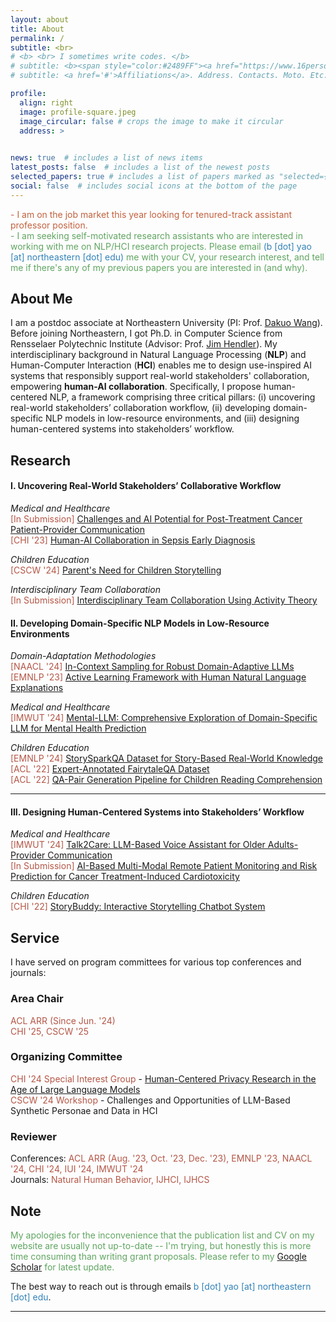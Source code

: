 ```yaml
---
layout: about
title: About
permalink: /
subtitle: <br>
# <b> <br> I sometimes write codes. </b>
# subtitle: <b><span style="color:#2489FF"><a href="https://www.16personalities.com/intj-personality">INTJ</a></span> <br> I sometimes write codes. </b>
# subtitle: <a href='#'>Affiliations</a>. Address. Contacts. Moto. Etc.

profile:
  align: right
  image: profile-square.jpeg
  image_circular: false # crops the image to make it circular
  address: >
    

news: true  # includes a list of news items
latest_posts: false  # includes a list of the newest posts
selected_papers: true # includes a list of papers marked as "selected={true}"
social: false  # includes social icons at the bottom of the page
---
```



<!-- <span style="color:#c2613e">I am seeking self-motivated research assistants who are interested in working with me on Human-Centered NLP research projects -- I'm working on a Google Form for applicants </span> -->

<span style="color:#c2613e"> - I am on the job market this year looking for tenured-track assistant professor position. </span> \
<span style="color:#60a561"> - I am seeking self-motivated research assistants who are interested in working with me on NLP/HCI research projects. Please email <span style="color:#3282b8">(b [dot] yao [at] northeastern [dot] edu)</span> me with your CV, your research interest, and tell me if there's any of my previous papers you are interested in (and why). </span>
<!-- <span style="color:#60a561"> - Northeastern Human-Centered AI Lab is seeking self-motivated research assistants who are interested in working with us. Please reach out to Prof. [Dakuo Wang](https://www.dakuowang.com/) directly. </span> -->



## About Me

I am a postdoc associate at Northeastern University (PI: Prof. [Dakuo Wang](https://www.dakuowang.com/)).
Before joining Northeastern, I got Ph.D. in Computer Science from Rensselaer Polytechnic Institute (Advisor: Prof. [Jim Hendler](https://en.wikipedia.org/wiki/James_Hendler)). 
My interdisciplinary background in Natural Language Processing (**NLP**) and Human-Computer Interaction (**HCI**) enables me to design use-inspired AI systems that responsibly support real-world stakeholders' collaboration, empowering **human-AI collaboration**. Specifically, I propose human-centered NLP, a framework comprising three critical pillars: (i) uncovering real-world stakeholders’ collaboration workflow, (ii) developing domain-specific NLP models in low-resource environments, and (iii) designing human-centered systems into stakeholders’ workflow. 


## Research

<!-- I believe it is critical to look into the fundamentals of **human-human collaboration**, as nearly all human work today are collaborative effort, and thus, we should design AI to better work together with humans.
To achieve this objective, a comprehensive understanding of stakeholders' current workflow, needs and challenges forms the foundation of **Human-AI collaboration**. 
From there, we need to design AI algorithms and systems -- particularly with NLP technologies -- that integrate seamlessly into stakeholders' workflow, namely **Human-Centered NLP systems**.  -->

<!-- 
My prior and current work span across medical, healthcare and children education scenarios. -->


#### I. Uncovering Real-World Stakeholders’ Collaborative Workflow

<!-- The first line of my research is to identify needs and challenges in stakeholders’ workflow with qualitative research methods and involvement of stakeholders. -->


*Medical and Healthcare* \
<span style="color:#b45747">[In Submission]</span> [Challenges and AI Potential for Post-Treatment Cancer Patient-Provider Communication](https://arxiv.org/abs/2404.13409) \
<span style="color:#b45747">[CHI '23]</span> [Human-AI Collaboration in Sepsis Early Diagnosis](https://dl.acm.org/doi/full/10.1145/3613904.3642343)


*Children Education* \
<span style="color:#b45747">[CSCW '24]</span> [Parent's Need for Children Storytelling](https://arxiv.org/abs/2401.13804) 


*Interdisciplinary Team Collaboration* \
<span style="color:#b45747">[In Submission]</span> [Interdisciplinary Team Collaboration Using Activity Theory](https://arxiv.org/abs/2410.00174) 

#### II. Developing Domain-Specific NLP Models in Low-Resource Environments

*Domain-Adaptation Methodologies* \
<span style="color:#b45747">[NAACL '24]</span> [In-Context Sampling for Robust Domain-Adaptive LLMs](https://aclanthology.org/2024.findings-naacl.115/) \
<span style="color:#b45747">[EMNLP '23]</span> [Active Learning Framework with Human Natural Language Explanations](https://aclanthology.org/2023.findings-emnlp.778/) 
<!-- <span style="color:#b45747">[In Submission]</span> Active Switch For Domain-Adaptive Compact Models and LLMs to Overcome Data Drifts -->

*Medical and Healthcare* \
<span style="color:#b45747">[IMWUT '24]</span> [Mental-LLM: Comprehensive Exploration of Domain-Specific LLM for Mental Health Prediction](https://dl.acm.org/doi/abs/10.1145/3643540) 

*Children Education* \
<span style="color:#b45747">[EMNLP '24]</span> [StorySparkQA Dataset for Story-Based Real-World Knowledge](https://arxiv.org/abs/2311.09756) \
<span style="color:#b45747">[ACL '22]</span> [Expert-Annotated FairytaleQA Dataset](https://aclanthology.org/2022.acl-long.34/) \
<span style="color:#b45747">[ACL '22]</span> [QA-Pair Generation Pipeline for Children Reading Comprehension](https://aclanthology.org/2022.acl-long.54/) 


----

#### III. Designing Human-Centered Systems into Stakeholders’ Workflow

*Medical and Healthcare* \
<span style="color:#b45747">[IMWUT '24]</span> [Talk2Care: LLM-Based Voice Assistant for Older Adults-Provider Communication](https://dl.acm.org/doi/10.1145/3659625) \
<span style="color:#b45747">[In Submission]</span> [AI-Based Multi-Modal Remote Patient Monitoring and Risk Prediction for Cancer Treatment-Induced Cardiotoxicity](https://arxiv.org/abs/2410.04592) 
<!-- <span style="color:#b45747">[In Submission]</span> LLM-Based Remote Patient Monitoring for Postoperative GI Cancer Care \ -->


*Children Education* \
<span style="color:#b45747">[CHI '22]</span> [StoryBuddy: Interactive Storytelling Chatbot System](https://dl.acm.org/doi/abs/10.1145/3491102.3517479) 
<!-- <span style="color:#b45747">[In Submission]</span> Personalized Story Reading and Interaction Powered by LLMs -->




## Service

I have served on program committees for various top conferences and journals: 

### Area Chair 

<span style="color:#b45747">ACL ARR (Since Jun. '24)</span> \
<span style="color:#b45747">CHI '25, CSCW '25</span>

### Organizing Committee 
<span style="color:#b45747">CHI '24 Special Interest Group</span> - [Human-Centered Privacy Research in the Age of Large Language Models](https://dl.acm.org/doi/10.1145/3613905.3643983) \
<span style="color:#b45747">CSCW '24 Workshop</span> - Challenges and Opportunities of LLM-Based Synthetic Personae and Data in HCI

### Reviewer 
Conferences: <span style="color:#b45747">ACL ARR (Aug. '23, Oct. '23, Dec. '23), EMNLP '23, NAACL '24, CHI '24, IUI '24, IMWUT '24</span> \
Journals: <span style="color:#b45747">Natural Human Behavior, IJHCI, IJHCS</span>



## Note

<span style="color:#60a561">My apologies for the inconvenience that the publication list and CV on my website are usually not up-to-date -- I'm trying, but honestly this is more time consuming than writing grant proposals. Please refer to my [Google Scholar](https://scholar.google.com/citations?user=hJlsDfAAAAAJ) for latest update. </span>


The best way to reach out is through emails <span style="color:#3282b8">b [dot] yao [at] northeastern [dot] edu</span>. 
<!-- With that being said, my apologies for not being able to reply all the emails in a timely manner.  -->



<!-- It is my honor to assist and mentor students throughout their research journey. I am willing to dedicate a 30-min meeting every week to each research assistant who work with me -- you can find me through email and slack. -->

***



